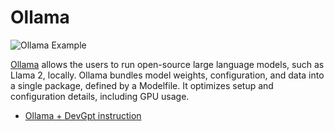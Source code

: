 # Ollama

![Ollama Example](img/ecosystem-ollama.png)

[Ollama](https://ollama.com/) allows the users to run open-source large language models, such as Llama 2, locally. Ollama bundles model weights, configuration, and data into a single package, defined by a Modelfile. It optimizes setup and configuration details, including GPU usage.

- [Ollama + DevGpt instruction](https://ollama.ai/blog/openai-compatibility)
